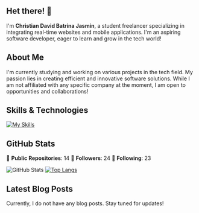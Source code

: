 ## Het there! 👋

I'm **Christian David Batrina Jasmin**, a student freelancer specializing in integrating real-time websites and mobile applications. I'm an aspiring software developer, eager to learn and grow in the tech world!

## About Me

I'm currently studying and working on various projects in the tech field. My passion lies in creating efficient and innovative software solutions. While I am not affiliated with any specific company at the moment, I am open to opportunities and collaborations!

## Skills & Technologies

[![My Skills](https://skillicons.dev/icons?i=figma,firebase,flutter,tensorflow,dart,ts,js,nextjs,nodejs,express,androidstudio,supabase,arduino,html,css,mysql,mongodb,react,tailwind,bootstrap,php,laravel,py,vscode,git,postman&perline=8)](https://skillicons.dev)

## GitHub Stats
🌟 **Public Repositories**: 14
👥 **Followers**: 24
🔗 **Following**: 23

![GitHub Stats](https://github-readme-stats.vercel.app/api?username=kyuremmmmz&show_icons=true&hide_title=true&count_private=true&theme=radical)
[![Top Langs](https://github-readme-stats.vercel.app/api/top-langs/?username=kyuremmmmz&layout=compact&theme=dark)](https://github.com/anuraghazra/github-readme-stats)

## Latest Blog Posts

Currently, I do not have any blog posts. Stay tuned for updates!
